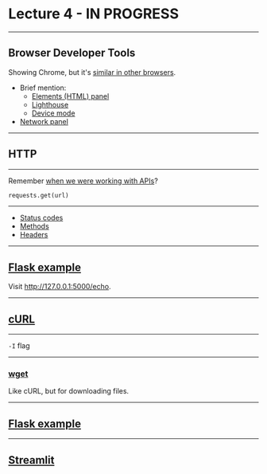 # Lecture 4 - IN PROGRESS

---

## Browser Developer Tools

Showing Chrome, but it's [similar in other browsers](https://developer.mozilla.org/en-US/docs/Learn_web_development/Howto/Tools_and_setup/What_are_browser_developer_tools#how_to_open_the_devtools_in_your_browser).

- Brief mention:
  - [Elements (HTML) panel](https://developer.chrome.com/docs/devtools/elements)
  - [Lighthouse](https://developer.chrome.com/docs/devtools/lighthouse)
  - [Device mode](https://developer.chrome.com/docs/devtools/device-mode)
- [Network panel](https://developer.chrome.com/docs/devtools/network/overview)

---

## HTTP

---

Remember [when we were working with APIs](https://computing-in-context.afeld.me/lecture_22.html#api-calls-in-the-wild)?

```python
requests.get(url)
```

---

- [Status codes](https://http.cat/)
- [Methods](https://developer.mozilla.org/en-US/docs/Web/HTTP/Methods)
- [Headers](https://developer.mozilla.org/en-US/docs/Glossary/HTTP_header)

---

## [Flask example](../examples/flask/)

Visit http://127.0.0.1:5000/echo.

---

## [cURL](https://curl.se/)

---

`-I` flag

---

### [wget](https://www.gnu.org/software/wget/)

Like cURL, but for downloading files.

---

## [Flask example](../examples/flask/)

---

## [Streamlit](https://docs.streamlit.io/)
